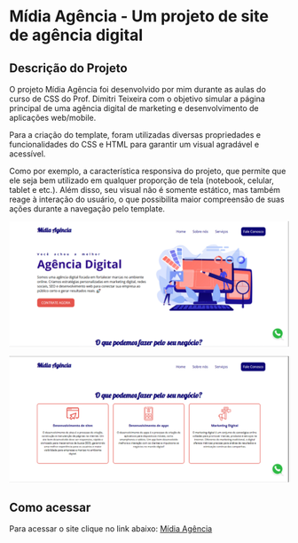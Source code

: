 # Mídia Agência - Um projeto de site de agência digital

## Descrição do Projeto

O projeto Mídia Agência foi desenvolvido por mim durante as aulas do curso de CSS do Prof. Dimitri Teixeira com o objetivo simular a página principal de uma agência digital de marketing e desenvolvimento de aplicações web/mobile.

Para a criação do template, foram utilizadas diversas propriedades e funcionalidades do CSS e HTML para garantir um visual agradável e acessível.

Como por exemplo, a característica responsiva do projeto, que permite que ele seja bem utilizado em qualquer proporção de tela (notebook, celular, tablet e etc.). Além disso, seu visual não é somente estático, mas também reage à interação do usuário, o que possibilita maior compreensão de suas ações durante a navegação pelo template.

![Primeira parte do site](img/img-midia-agencia-1.PNG)

![Segunda parte do site](img/img-midia-agencia-2.png)

## Como acessar

Para acessar o site clique no link abaixo:
<a href = "https://wendersd.github.io/Projeto-Site-MidiaAgencia/">Mídia Agência</a>
